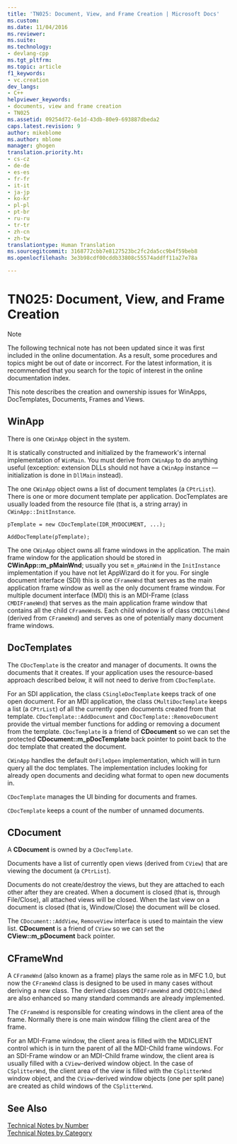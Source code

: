 ```yaml
---
title: 'TN025: Document, View, and Frame Creation | Microsoft Docs'
ms.custom: 
ms.date: 11/04/2016
ms.reviewer: 
ms.suite: 
ms.technology:
- devlang-cpp
ms.tgt_pltfrm: 
ms.topic: article
f1_keywords:
- vc.creation
dev_langs:
- C++
helpviewer_keywords:
- documents, view and frame creation
- TN025
ms.assetid: 09254d72-6e1d-43db-80e9-693887dbeda2
caps.latest.revision: 9
author: mikeblome
ms.author: mblome
manager: ghogen
translation.priority.ht:
- cs-cz
- de-de
- es-es
- fr-fr
- it-it
- ja-jp
- ko-kr
- pl-pl
- pt-br
- ru-ru
- tr-tr
- zh-cn
- zh-tw
translationtype: Human Translation
ms.sourcegitcommit: 3168772cbb7e8127523bc2fc2da5cc9b4f59beb8
ms.openlocfilehash: 3e3b98cdf00cddb33808c55574addff11a27e78a

---
```

# TN025: Document, View, and Frame Creation
> [!NOTE]
>  The following technical note has not been updated since it was first included in the online documentation. As a result, some procedures and topics might be out of date or incorrect. For the latest information, it is recommended that you search for the topic of interest in the online documentation index.  
  
 This note describes the creation and ownership issues for WinApps, DocTemplates, Documents, Frames and Views.  
  
## WinApp  
 There is one `CWinApp` object in the system.  
  
 It is statically constructed and initialized by the framework's internal implementation of `WinMain`. You must derive from `CWinApp` to do anything useful (exception: extension DLLs should not have a `CWinApp` instance — initialization is done in `DllMain` instead).  
  
 The one `CWinApp` object owns a list of document templates (a `CPtrList`). There is one or more document template per application. DocTemplates are usually loaded from the resource file (that is, a string array) in `CWinApp::InitInstance`.  
  
```  
pTemplate = new CDocTemplate(IDR_MYDOCUMENT, ...);

AddDocTemplate(pTemplate);
```  
  
 The one `CWinApp` object owns all frame windows in the application. The main frame window for the application should be stored in **CWinApp::m_pMainWnd**; usually you set `m_pMainWnd` in the `InitInstance` implementation if you have not let AppWizard do it for you. For single document interface (SDI) this is one `CFrameWnd` that serves as the main application frame window as well as the only document frame window. For multiple document interface (MDI) this is an MDI-Frame (class `CMDIFrameWnd`) that serves as the main application frame window that contains all the child `CFrameWnd`s. Each child window is of class `CMDIChildWnd` (derived from `CFrameWnd`) and serves as one of potentially many document frame windows.  
  
## DocTemplates  
 The `CDocTemplate` is the creator and manager of documents. It owns the documents that it creates. If your application uses the resource-based approach described below, it will not need to derive from `CDocTemplate`.  
  
 For an SDI application, the class `CSingleDocTemplate` keeps track of one open document. For an MDI application, the class `CMultiDocTemplate` keeps a list (a `CPtrList`) of all the currently open documents created from that template. `CDocTemplate::AddDocument` and `CDocTemplate::RemoveDocument` provide the virtual member functions for adding or removing a document from the template. `CDocTemplate` is a friend of **CDocument** so we can set the protected **CDocument::m_pDocTemplate** back pointer to point back to the doc template that created the document.  
  
 `CWinApp` handles the default `OnFileOpen` implementation, which will in turn query all the doc templates. The implementation includes looking for already open documents and deciding what format to open new documents in.  
  
 `CDocTemplate` manages the UI binding for documents and frames.  
  
 `CDocTemplate` keeps a count of the number of unnamed documents.  
  
## CDocument  
 A **CDocument** is owned by a `CDocTemplate`.  
  
 Documents have a list of currently open views (derived from `CView`) that are viewing the document (a `CPtrList`).  
  
 Documents do not create/destroy the views, but they are attached to each other after they are created. When a document is closed (that is, through File/Close), all attached views will be closed. When the last view on a document is closed (that is, Window/Close) the document will be closed.  
  
 The `CDocument::AddView`, `RemoveView` interface is used to maintain the view list. **CDocument** is a friend of `CView` so we can set the **CView::m_pDocument** back pointer.  
  
## CFrameWnd  
 A `CFrameWnd` (also known as a frame) plays the same role as in MFC 1.0, but now the `CFrameWnd` class is designed to be used in many cases without deriving a new class. The derived classes `CMDIFrameWnd` and `CMDIChildWnd` are also enhanced so many standard commands are already implemented.  
  
 The `CFrameWnd` is responsible for creating windows in the client area of the frame. Normally there is one main window filling the client area of the frame.  
  
 For an MDI-Frame window, the client area is filled with the MDICLIENT control which is in turn the parent of all the MDI-Child frame windows. For an SDI-Frame window or an MDI-Child frame window, the client area is usually filled with a `CView`-derived window object. In the case of `CSplitterWnd`, the client area of the view is filled with the `CSplitterWnd` window object, and the `CView`-derived window objects (one per split pane) are created as child windows of the `CSplitterWnd`.  
  
## See Also  
 [Technical Notes by Number](../mfc/technical-notes-by-number.md)   
 [Technical Notes by Category](../mfc/technical-notes-by-category.md)




<!--HONumber=Jan17_HO2-->


